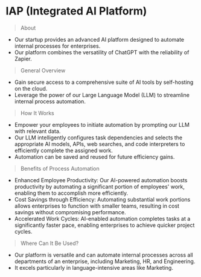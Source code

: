 # IAP (Integrated AI Platform)

> About

- Our startup provides an advanced AI platform designed to automate internal processes for enterprises.
- Our platform combines the versatility of ChatGPT with the reliability of Zapier.

> General Overview

- Gain secure access to a comprehensive suite of AI tools by self-hosting on the cloud.
- Leverage the power of our Large Language Model (LLM) to streamline internal process automation.

> How It Works

- Empower your employees to initiate automation by prompting our LLM with relevant data.
- Our LLM intelligently configures task dependencies and selects the appropriate AI models, APIs, web searches, and code interpreters to efficiently complete the assigned work.
- Automation can be saved and reused for future efficiency gains.

> Benefits of Process Automation

- Enhanced Employee Productivity: Our AI-powered automation boosts productivity by automating a significant portion of employees' work, enabling them to accomplish more efficiently.
- Cost Savings through Efficiency: Automating substantial work portions allows enterprises to function with smaller teams, resulting in cost savings without compromising performance.
- Accelerated Work Cycles: AI-enabled automation completes tasks at a significantly faster pace, enabling enterprises to achieve quicker project cycles.

> Where Can It Be Used?

- Our platform is versatile and can automate internal processes across all departments of an enterprise, including Marketing, HR, and Engineering.
- It excels particularly in language-intensive areas like Marketing.
